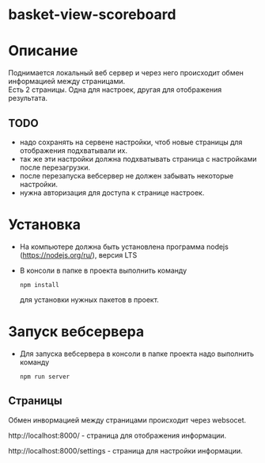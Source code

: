 # basket-view-scoreboard
# Описание
Поднимается локальный веб сервер и через него происходит обмен информацией между страницами.  
Есть 2 страницы. Одна для настроек, другая для отображения результата.  

## TODO
+ надо сохранять на сервене настройки, чтоб новые страницы для отображения подхватывали их.
+ так же эти настройки должна подхватывать страница с настройками после перезагрузки.
+ после перезапуска вебсервер не должен забывать некоторые настройки.
+ нужна авторизация для доступа к странице настроек.

# Установка
+ На компьютере должна быть установлена программа nodejs (https://nodejs.org/ru/),
версия LTS

+ В консоли в папке в проекта выполнить команду
    ```
    npm install
    ```
  для установки нужных пакетов в проект.

# Запуск вебсервера
+ Для запуска вебсервера в консоли в папке проекта надо выполнить команду
    ```
    npm run server
    ```

## Страницы
Обмен инвормацией между страницами происходит через websocet.

http://localhost:8000/ - страница для отображения информации.

http://localhost:8000/settings - страница для настройки информации.

